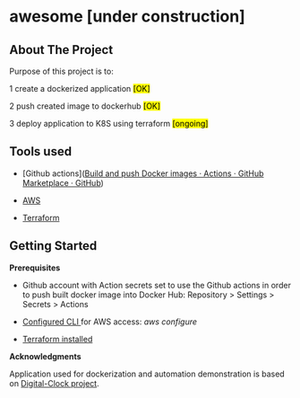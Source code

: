 # awesome [under construction]

## About The Project

Purpose of this project is to:

1 create a dockerized application <mark>[OK]</mark>

2 push created image to dockerhub <mark>[OK]</mark>

3 deploy application to K8S using terraform <mark>[ongoing]</mark>



## Tools used

- [Github actions]([Build and push Docker images · Actions · GitHub Marketplace · GitHub](https://github.com/marketplace/actions/build-and-push-docker-images))

- [AWS](https://aws.amazon.com/)

- [Terraform](https://www.terraform.io)
  

## Getting Started

**Prerequisites**

- Github account with Action secrets set to use the Github actions in order to push built docker image into Docker Hub:  Repository > Settings > Secrets > Actions

- [Configured CLI ](https://docs.aws.amazon.com/cli/latest/userguide/cli-chap-configure.html)for AWS access: *aws configure*

- [Terraform installed](https://www.terraform.io/downloads)



**Acknowledgments**

Application used for dockerization and automation demonstration is based on [Digital-Clock project](https://yuvrajchandra.github.io/Digital-Clock/).




